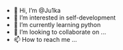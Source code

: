 - 👋 Hi, I’m @Ju1ka
- 👀 I’m interested in self-development
- 🌱 I’m currently learning python
- 💞️ I’m looking to collaborate on ...
- 📫 How to reach me ...

<!---
Ju1ka/Ju1ka is a ✨ special ✨ repository because its `README.md` (this file) appears on your GitHub profile.
You can click the Preview link to take a look at your changes.
--->
